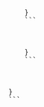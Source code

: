 



```diff
```



            }
            ```



            }
            ```



        }
        ```
